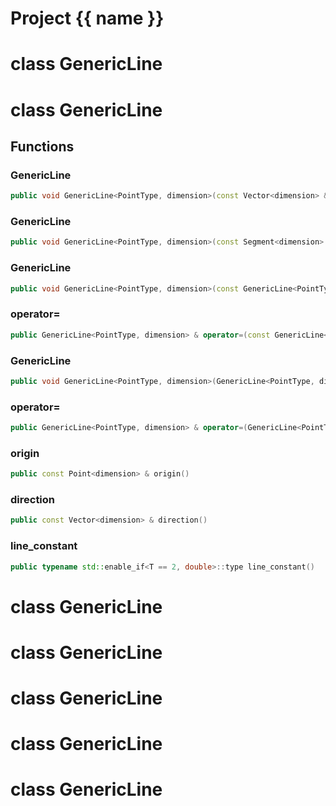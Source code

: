 <script setup>
import {useRoute} from 'vitepress'
const {path} = useRoute()
const tokens = path.split('/')
const words = tokens[2].split('-');
for (let i = 0; i < words.length; i++) {
    words[i] = words[i].charAt(0).toUpperCase() + words[i].slice(1);
    words[i] = words[i].replace('geode', 'Geode')
}
const name = words.join('-');
</script>
# Project {{ name }}

# class GenericLine


# class GenericLine


## Functions

### GenericLine

```cpp
public void GenericLine<PointType, dimension>(const Vector<dimension> & direction, PointType origin)
```


### GenericLine

```cpp
public void GenericLine<PointType, dimension>(const Segment<dimension> & segment)
```


### GenericLine

```cpp
public void GenericLine<PointType, dimension>(const GenericLine<PointType, dimension> & other)
```


### operator=

```cpp
public GenericLine<PointType, dimension> & operator=(const GenericLine<PointType, dimension> & other)
```


### GenericLine

```cpp
public void GenericLine<PointType, dimension>(GenericLine<PointType, dimension> && other)
```


### operator=

```cpp
public GenericLine<PointType, dimension> & operator=(GenericLine<PointType, dimension> && other)
```


### origin

```cpp
public const Point<dimension> & origin()
```


### direction

```cpp
public const Vector<dimension> & direction()
```


### line_constant

```cpp
public typename std::enable_if<T == 2, double>::type line_constant()
```




# class GenericLine


# class GenericLine


# class GenericLine


# class GenericLine


# class GenericLine


